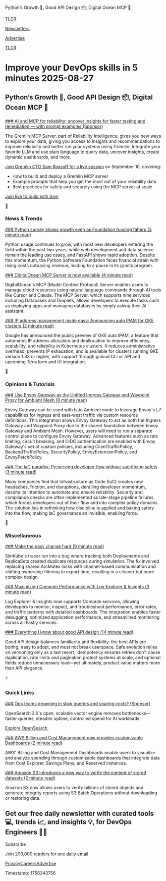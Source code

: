 Python’s Growth 🐍, Good API Design 📦, Digital Ocean MCP 🌊

[TLDR](/)

[Newsletters](/newsletters)

[Advertise](https://advertise.tldr.tech/)

[TLDR](/)

# Improve your DevOps skills in 5 minutes 2025-08-27

## Python’s Growth 🐍, Good API Design 📦, Digital Ocean MCP 🌊

### 

[### AI and MCP for reliability: uncover insights for faster testing and remediation — with prompt examples (Sponsor)](https://www.gremlin.com/webinars/ai-reliability-insights-how-to-build-a-gremlin-mcp-server?utm_source=tldr-newsletter&amp;utm_medium=webinar&amp;utm_campaign=Reliability-Intelligence-Launch)

The Gremlin MCP Server, part of Reliability Intelligence, gives you new ways to explore your data, giving you access to insights and recommendations to improve reliability and better run your systems using Gremlin. Integrate your favorite LLM and use plain language to query data, uncover insights, create dynamic dashboards, and more.

[Join Gremlin CTO Sam Rossoff for a live session](https://www.gremlin.com/webinars/ai-reliability-insights-how-to-build-a-gremlin-mcp-server?utm_source=tldr-newsletter&utm_medium=webinar&utm_campaign=Reliability-Intelligence-Launch) on September 10, covering:

* How to build and deploy a Gremlin MCP server
* Example prompts that help you get the most out of your reliability data
* Best practices for safely and securely using the MCP server at scale

[Join live to build with Sam](https://www.gremlin.com/webinars/ai-reliability-insights-how-to-build-a-gremlin-mcp-server?utm_source=tldr-newsletter&utm_medium=webinar&utm_campaign=Reliability-Intelligence-Launch)

📱

### News & Trends

[### Python survey shows growth even as Foundation funding falters (3 minute read)](https://www.theregister.com/2025/08/19/python_survey/?utm_source=tldrdevops)

Python usage continues to grow, with most new developers entering the field within the past two years, while web development and data science remain the leading use cases, and FastAPI shows rapid adoption. Despite this momentum, the Python Software Foundation faces financial strain with rising costs outpacing revenue, leading to a pause in its grants program.

[### DigitalOcean MCP Server is now available (4 minute read)](https://www.digitalocean.com/blog/mcp-server-public-release?utm_source=tldrdevops)

DigitalOcean's MCP (Model Context Protocol) Server enables users to manage cloud resources using natural language commands through AI tools like Cursor and Claude. The MCP Server, which supports nine services including Databases and Droplets, allows developers to execute tasks such as deploying apps and managing databases by simply asking their AI assistant.

[### IP address management made easy: Announcing auto IPAM for GKE clusters (2 minute read)](https://cloud.google.com/blog/products/containers-kubernetes/gke-auto-ipam-simplifies-ip-address-management/?utm_source=tldrdevops)

Google has announced the public preview of GKE auto IPAM, a feature that automates IP address allocation and deallocation to improve efficiency, scalability, and reliability in Kubernetes clusters. It reduces administrative overhead, prevents IP exhaustion, and is available for clusters running GKE version 1.33 or higher, with support through gcloud CLI or API and upcoming Terraform and UI integration.

🚀

### Opinions & Tutorials

[### Use Envoy Gateway as the Unified Ingress Gateway and Waypoint Proxy for Ambient Mesh (8 minute read)](https://www.cncf.io/blog/2025/08/26/use-envoy-gateway-as-the-unified-ingress-gateway-and-waypoint-proxy-for-ambient-mesh/?utm_source=tldrdevops)

Envoy Gateway can be used with Istio Ambient mode to leverage Envoy's L7 capabilities for ingress and east-west traffic via custom resource definitions. This integration allows Envoy Gateway to act as both the Ingress Gateway and Waypoint Proxy due to the shared foundation between Envoy Gateway and Ambient Mesh. However, users will need to run a separate control plane to configure Envoy Gateway. Advanced features such as rate limiting, circuit breaking, and OIDC authentication are enabled with Envoy Gateway's set of custom policies, including ClientTrafficPolicy, BackendTrafficPolicy, SecurityPolicy, EnvoyExtensionPolicy, and EnvoyPatchPolicy.

[### The IaC paradox: Preserving developer flow without sacrificing safety (3 minute read)](https://platformengineering.org/blog/the-iac-paradox-preserving-developer-flow-without-sacrificing-safety?utm_source=tldrdevops)

Many companies find that Infrastructure as Code (IaC) creates new headaches, friction, and disruptions, derailing developer momentum, despite its intention to automate and ensure reliability. Security and compliance checks are often implemented as late-stage pipeline failures, which forces developers out of their flow and into complex policy domains. The solution lies in rethinking how discipline is applied and baking safety into the flow, making IaC governance an invisible, enabling force.

🎁

### Miscellaneous

[### Make the easy change hard (9 minute read)](https://blog.appliedcomputing.io/p/make-the-easy-change-hard?utm_source=tldrdevops)

SimKube's tracer ran into a bug where tracking both Deployments and ReplicaSets created duplicate resources during simulation. The fix involved replacing shared ArcMutex locks with channel-based communication and shifting ownership filtering to export time, resulting in a cleaner but more complex design.

[### Maximizing Compute Performance with Log Explorer & Insights (3 minute read)](https://www.fastly.com/blog/maximizing-compute-performance-with-log-explorer-and-insights?utm_source=tldrdevops)

Log Explorer & Insights now supports Compute services, allowing developers to monitor, inspect, and troubleshoot performance, error rates, and traffic patterns with detailed dashboards. The integration enables faster debugging, optimized application performance, and streamlined monitoring across all Fastly services.

[### Everything I know about good API design (14 minute read)](https://www.seangoedecke.com/good-api-design/#fnref-6?utm_source=tldrdevops)

Good API design balances familiarity and flexibility: the best APIs are boring, easy to adopt, and must not break userspace. Safe evolution relies on versioning only as a last resort, idempotency ensures retries don't cause duplication, rate limits and pagination protect systems at scale, and optional fields reduce unnecessary load—yet ultimately, product value matters more than API elegance.

⚡️

### Quick Links

[### Ops teams drowning in slow queries and soaring costs? (Sponsor)](https://hubs.la/Q03DMpXM0?utm_source=tldrdevops)

OpenSearch 3.0's open, scalable vector engine removes bottlenecks—faster queries, steadier uptime, controlled spend for AI workloads.

[Explore OpenSearch.](https://hubs.la/Q03DMpXM0)

[### AWS Billing and Cost Management now provides customizable Dashboards (2 minute read)](https://aws.amazon.com/about-aws/whats-new/2025/08/aws-billing-cost-management-customizable-dashboards/?utm_source=tldrdevops)

AWS' Billing and Cost Management Dashboards enable users to visualize and analyze spending through customizable dashboards that integrate data from Cost Explorer, Savings Plans, and Reserved Instances.

[### Amazon S3 introduces a new way to verify the content of stored datasets (2 minute read)](https://aws.amazon.com/about-aws/whats-new/2025/08/amazon-s3-verify-content-stored-datasets/?utm_source=tldrdevops)

Amazon S3 now allows users to verify billions of stored objects and generate integrity reports using S3 Batch Operations without downloading or restoring data.

## Get our free daily newsletter with curated tools 💻, trends 📈, and insights 💡, for DevOps Engineers 👨‍💻

Subscribe

Join 200,000 readers for [one daily email](/api/latest/devops)

[Privacy](/privacy)[Careers](https://jobs.ashbyhq.com/tldr.tech)[Advertise](/devops/advertise)

Timestamp: 1756340756